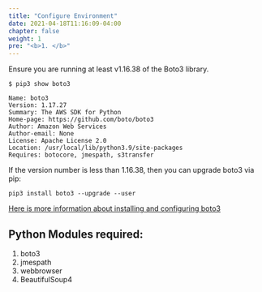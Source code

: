 ```yaml
---
title: "Configure Environment"
date: 2021-04-18T11:16:09-04:00
chapter: false
weight: 1
pre: "<b>1. </b>"
---
```



<!-- {{% common/InstallAWSCLIv2 %}} -->
Ensure you are running at least v1.16.38 of the Boto3 library.

``` text {hl_lines=["4"]}
$ pip3 show boto3

Name: boto3
Version: 1.17.27
Summary: The AWS SDK for Python
Home-page: https://github.com/boto/boto3
Author: Amazon Web Services
Author-email: None
License: Apache License 2.0
Location: /usr/local/lib/python3.9/site-packages
Requires: botocore, jmespath, s3transfer
```

If the version number is less than 1.16.38, then you can upgrade boto3 via pip:
```
pip3 install boto3 --upgrade --user
```
[Here is more information about installing and configuring boto3](https://boto3.amazonaws.com/v1/documentation/api/latest/guide/quickstart.html)

## Python Modules required:
1. boto3
1. jmespath
1. webbrowser
1. BeautifulSoup4


<!-- {{< prev_next_button link_prev_url="../" link_next_url="../2_create_workload/" />}} -->
